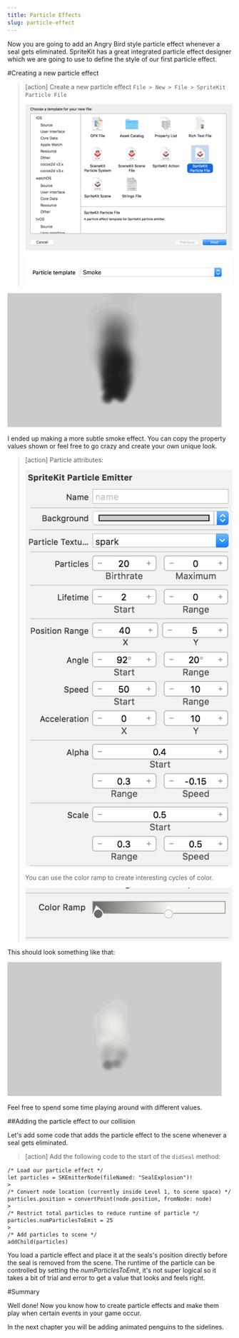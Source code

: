 ```yaml
---
title: Particle Effects
slug: particle-effect
---
```


Now you are going to add an Angry Bird style particle effect whenever a seal gets eliminated. SpriteKit has a great integrated particle effect designer which we are going to use to define the style of our first particle effect.

#Creating a new particle effect

> [action]
> Create a new particle effect `File > New > File > SpriteKit Particle File`
>
> ![SpriteKit Particle File](../Tutorial-Images/xcode_spritekit_add_particle.png)
>
> ![SpriteKit Particle File](../Tutorial-Images/xcode_spritekit_add_particle_template.png)
>

![SpriteKit Particle Black Smoke](../Tutorial-Images/animated_black_smoke.gif)

I ended up making a more subtle smoke effect. You can copy the property values shown or feel free to go crazy and create your own unique look.

> [action]
> Particle attributes:
>
> ![Particle Attributes 1](../Tutorial-Images/xcode_spritekit_particle_1.png)
>
> You can use the color ramp to create interesting cycles of color.
>
> ![Particle Attributes 2](../Tutorial-Images/xcode_spritekit_particle_2.png)
>

This should look something like that:

![SpriteKit Particle Grey Smoke](../Tutorial-Images/animated_grey_smoke.gif)

Feel free to spend some time playing around with different values.

##Adding the particle effect to our collision

Let's add some code that adds the particle effect to the scene whenever a seal gets eliminated.

> [action]
> Add the following code to the start of the `didSeal` method:
>
```
/* Load our particle effect */
let particles = SKEmitterNode(fileNamed: "SealExplosion")!
>
/* Convert node location (currently inside Level 1, to scene space) */
particles.position = convertPoint(node.position, fromNode: node)
>
/* Restrict total particles to reduce runtime of particle */
particles.numParticlesToEmit = 25
>
/* Add particles to scene */
addChild(particles)
```
>

You load a particle effect and place it at the seals's position directly before the seal is removed from the scene. The runtime of the particle can be controlled by setting the *numParticlesToEmit*, it's not super logical so it takes a bit of trial and error to get a value that looks and feels right.

#Summary

Well done! Now you know how to create particle effects and make them play when certain events in your game occur.

In the next chapter you will be adding animated penguins to the sidelines.
